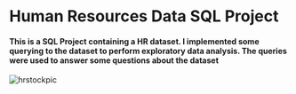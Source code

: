 # Human Resources Data SQL Project

#### This is a SQL Project containing a HR dataset. I implemented some querying to the dataset to perform exploratory data analysis. The queries were used to answer some questions about the dataset

![hrstockpic](https://user-images.githubusercontent.com/121971294/232262940-ada0c661-8f7f-48f5-ac14-a450ce000c06.jpg)
